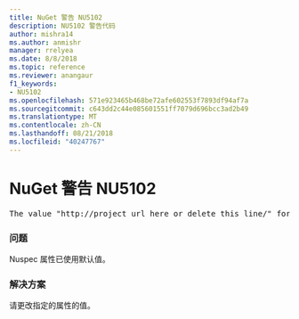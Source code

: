 ```yaml
---
title: NuGet 警告 NU5102
description: NU5102 警告代码
author: mishra14
ms.author: anmishr
manager: rrelyea
ms.date: 8/8/2018
ms.topic: reference
ms.reviewer: anangaur
f1_keywords:
- NU5102
ms.openlocfilehash: 571e923465b468be72afe602553f7893df94af7a
ms.sourcegitcommit: c643dd2c44e085601551ff7079d696bcc3ad2b49
ms.translationtype: MT
ms.contentlocale: zh-CN
ms.lasthandoff: 08/21/2018
ms.locfileid: "40247767"
---
```

# <a name="nuget-warning-nu5102"></a>NuGet 警告 NU5102
<pre>The value "http://project_url_here_or_delete_this_line/" for ProjectUrl is a sample value and should be removed. Replace it with an appropriate value or remove it and rebuild your package.</pre>

### <a name="issue"></a>问题

Nuspec 属性已使用默认值。


### <a name="solution"></a>解决方案

请更改指定的属性的值。

